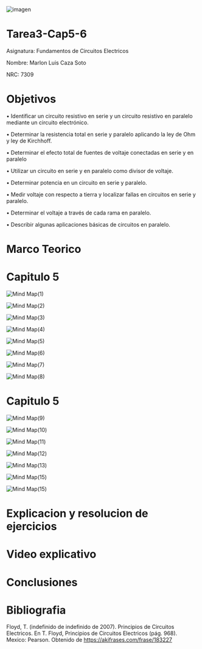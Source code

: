 
![imagen](https://user-images.githubusercontent.com/105812540/169170187-c196cd47-cab4-4ce5-9db3-5f7ce407d292.png)

# Tarea3-Cap5-6

Asignatura: Fundamentos de Circuitos Electricos

Nombre: Marlon Luis Caza Soto 

NRC: 7309

# Objetivos

•	Identificar un circuito resistivo en serie y un circuito resistivo en paralelo mediante un circuito electrónico.

•	Determinar la resistencia total en serie y paralelo aplicando la ley de Ohm y ley de    Kirchhoff.

•	Determinar el efecto total de fuentes de voltaje conectadas en serie y en paralelo

•	Utilizar un circuito en serie y en paralelo como divisor de voltaje.

•	 Determinar potencia en un circuito en serie y paralelo.

•	 Medir voltaje con respecto a tierra y localizar fallas en circuitos en serie y paralelo.

•	Determinar el voltaje a través de cada rama en paralelo.

•	 Describir algunas aplicaciones básicas de circuitos en paralelo.


# Marco Teorico 


# Capitulo 5


![Mind Map(1)](https://user-images.githubusercontent.com/105812540/172297241-ecefc56e-3ccd-4374-b148-cb242bab2fc8.jpg)

![Mind Map(2)](https://user-images.githubusercontent.com/105812540/172297491-eb41b324-10aa-4649-a1d0-dc2a49fbd4f8.jpg)

![Mind Map(3)](https://user-images.githubusercontent.com/105812540/172297679-ca73aae7-4640-4c06-8242-86a5756d4e29.jpg)

![Mind Map(4)](https://user-images.githubusercontent.com/105812540/172297817-4d3f0ecf-8048-494d-ad47-9d5e6303f1a9.jpg)

![Mind Map(5)](https://user-images.githubusercontent.com/105812540/172297890-198f94cb-ba03-4453-b6fa-fcefcb500a8f.jpg)

![Mind Map(6)](https://user-images.githubusercontent.com/105812540/172297977-2577d5f6-3fb9-41f8-bdd6-b20cf6aaddce.jpg)

![Mind Map(7)](https://user-images.githubusercontent.com/105812540/172298059-58f96bf3-7f06-4e7b-9abf-c5432f6076dd.jpg)

![Mind Map(8)](https://user-images.githubusercontent.com/105812540/172298131-15139568-60f1-4139-b0d0-cfd608845627.jpg)

# Capitulo 5

![Mind Map(9)](https://user-images.githubusercontent.com/105812540/172314560-bff19e99-a1c8-4cce-a055-c9e120742b94.jpg)

![Mind Map(10)](https://user-images.githubusercontent.com/105812540/172314695-8fda3d16-3028-420f-9fce-74ad900a46ee.jpg)

![Mind Map(11)](https://user-images.githubusercontent.com/105812540/172314797-7057b30d-2f9b-443e-97c3-ea8fba96c87a.jpg)

![Mind Map(12)](https://user-images.githubusercontent.com/105812540/172314880-7212dd8c-af01-4163-bca6-58e3c6cb6178.jpg)

![Mind Map(13)](https://user-images.githubusercontent.com/105812540/172315000-7d8d571f-0e18-4af2-b2b0-3ab22cce5dad.jpg)

![Mind Map(15)](https://user-images.githubusercontent.com/105812540/172315079-36034930-fc0c-4b89-8114-d66b280c6800.jpg)

![Mind Map(15)](https://user-images.githubusercontent.com/105812540/172315189-ab39f8b3-1dcf-4f03-b6a1-b990a6460816.jpg)




# Explicacion y resolucion de ejercicios 


# Video explicativo 


# Conclusiones 


# Bibliografia 

Floyd, T. (indefinido de indefinido de 2007). Principios de Circuitos Electricos. En T. Floyd, Principios de Circuitos Electricos (pág. 968). Mexico: Pearson. Obtenido de https://akifrases.com/frase/183227
